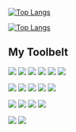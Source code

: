 [![Top Langs](https://github-readme-stats-one-bice.vercel.app/api?username=bejasc&show_icons=true&include_all_commits=true&count_private=true&role=OWNER,ORGANIZATION_MEMBER,COLLABORATOR&&show_icons=true&theme=onedark)](https://github.com/anuraghazra/github-readme-stats)

[![Top Langs](https://github-readme-stats-one-bice.vercel.app/api/top-langs/?username=bejasc&langs_count=10&hide=scss,python,lua&count_private=true&layout=compact&role=OWNER,ORGANIZATION_MEMBER,COLLABORATOR&show_icons=true&theme=onedark)](https://github.com/anuraghazra/github-readme-stats)

## My Toolbelt

![](https://img.shields.io/badge/TypeScript-informational?style=flat&logo=Typescript&logoColor=white&color=2bbc8a)
![](https://img.shields.io/badge/C%20Sharp-informational?style=flat&logo=c-sharp&logoColor=white&color=2bbc8a)
![](https://img.shields.io/badge/JavaScript-informational?style=flat&logo=Javascript&logoColor=white&color=2bbc8a)
![](https://img.shields.io/badge/SQL-informational?style=flat&logo=Javascript&logoColor=white&color=2bbc8a)
![](https://img.shields.io/badge/HTML-informational?style=flat&logo=html5&logoColor=white&color=2bbc8a)
![](https://img.shields.io/badge/CSS-informational?style=flat&logo=css3&logoColor=white&color=2bbc8a)

![](https://img.shields.io/badge/Xamarin-informational?style=flat&logo=Xamarin&logoColor=white&color=BD3E6B)
![](https://img.shields.io/badge/Discord.JS-informational?style=flat&logo=Discord&logoColor=white&color=BD3E6B)
![](https://img.shields.io/badge/Unity-informational?style=flat&logo=unity&logoColor=white&color=BD3E6B)
![](https://img.shields.io/badge/VueJS-informational?style=flat&logo=Vue.js&logoColor=white&color=BD3E6B)
![](https://img.shields.io/badge/Vuetify-informational?style=flat&logo=Vuetify&logoColor=white&color=BD3E6B)

![](https://img.shields.io/badge/Azure-informational?style=flat&logo=microsoft-azure&logoColor=white&color=#BD6719)
![](https://img.shields.io/badge/Visual%20Studio-informational?style=flat&logo=visual-studio&logoColor=white&color=#BD6719)
![](https://img.shields.io/badge/Visual%20Studio%20Code-informational?style=flat&logo=visual-studio-code&logoColor=white&color=#BD6719)
![](https://img.shields.io/badge/SQL%20Server%20Management%20Studio-informational?style=flat&logo=microsoft-sql-server&logoColor=white&color=#BD6719)

![](https://img.shields.io/badge/Adobe_Photoshop-informational?style=flat&logo=adobe-photoshop&logoColor=white&color=35A1BD)
![](https://img.shields.io/badge/Blender-informational?style=flat&logo=blender&logoColor=white&color=35A1BD)
